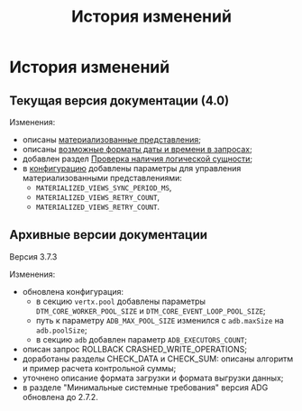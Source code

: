 ﻿---
layout: default
title: История изменений
nav_order: 2
has_children: false
has_toc: false
---

# История изменений

## Текущая версия документации (4.0)

Изменения:
* описаны [материализованные представления](../Обзор_понятий_компонентов_и_связей/Основные_понятия/Материализованное_представление/Материализованное_представление.md);
* описаны [возможные форматы даты и времени в запросах](../Справочная_информация/Запросы_SQLplus/SELECT/SELECT.md#форматы-даты-и-времени);
* добавлен раздел [Проверка наличия логической сущности](../Работа_с_системой/Управление_схемой_данных/Проверка_наличия_логической_сущности/Проверка_наличия_логической_сущности.md);
* в [конфигурацию](../Эксплуатация/Конфигурация/Конфигурация.md) добавлены параметры для управления 
  материализованными представлениями: 
  * `MATERIALIZED_VIEWS_SYNC_PERIOD_MS`,
  * `MATERIALIZED_VIEWS_RETRY_COUNT`, 
  * `MATERIALIZED_VIEWS_RETRY_COUNT`.

## Архивные версии документации
 
Версия 3.7.3

Изменения:
* обновлена конфигурация:
  * в секцию `vertx.pool` добавлены параметры `DTM_CORE_WORKER_POOL_SIZE` и `DTM_CORE_EVENT_LOOP_POOL_SIZE`;
  * путь к параметру `ADB_MAX_POOL_SIZE` изменился с `adb.maxSize` на `adb.poolSize`;
  * в секцию `adb` добавлен параметр `ADB_EXECUTORS_COUNT`;
* описан запрос ROLLBACK CRASHED_WRITE_OPERATIONS;
* доработаны разделы CHECK_DATA и CHECK_SUM: описаны алгоритм и пример расчета контрольной суммы;
* уточнено описание формата загрузки и формата выгрузки данных;
* в разделе "Минимальные системные требования" версия ADG обновлена до 2.7.2.




